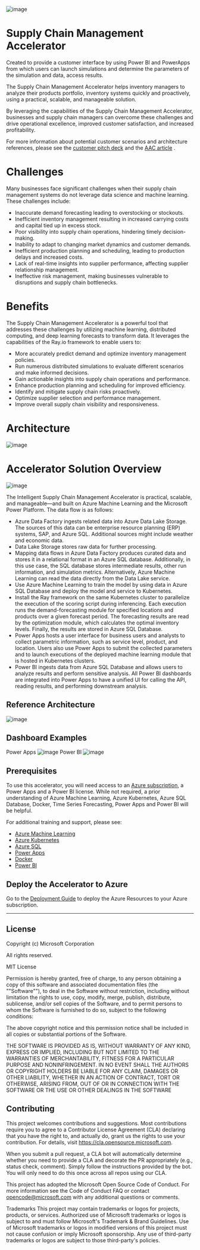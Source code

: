 ![image](https://user-images.githubusercontent.com/21693360/236896617-57b9c503-9ac7-4ecf-9862-cb3728f222c2.png)

# Supply Chain Management Accelerator

Created to provide a customer interface by using Power BI and PowerApps from which users can launch simulations and determine the parameters of the simulation and data, access results. 

The Supply Chain Management Accelerator helps inventory managers to analyze their products portfolio, inventory systems quickly and proactively, using a practical, scalable, and manageable solution.

By leveraging the capabilities of the Supply Chain Management Accelerator, businesses and supply chain managers can overcome these challenges and drive operational excellence, improved customer satisfaction, and increased profitability.

For more information about potential customer scenarios and architecture references, please see the [customer pitch deck](WIP) and the [AAC article](https://learn.microsoft.com/en-us/azure/architecture/example-scenario/analytics/optimize-inventory-forecast-demand) . 

# Challenges

Many businesses face significant challenges when their supply chain management systems do not leverage data science and machine learning. These challenges include:

- Inaccurate demand forecasting leading to overstocking or stockouts.
- Inefficient inventory management resulting in increased carrying costs and capital tied up in excess stock.
- Poor visibility into supply chain operations, hindering timely decision-making.
- Inability to adapt to changing market dynamics and customer demands.
- Inefficient production planning and scheduling, leading to production delays and increased costs.
- Lack of real-time insights into supplier performance, affecting supplier relationship management.
- Ineffective risk management, making businesses vulnerable to disruptions and supply chain bottlenecks.


# Benefits

The Supply Chain Management Accelerator is a powerful tool that addresses these challenges by utilizing machine learning, distributed computing, and deep learning forecasts to transform data. It leverages the capabilities of the Ray.io framework to enable users to:

- More accurately predict demand and optimize inventory management policies.
- Run numerous distributed simulations to evaluate different scenarios and make informed decisions.
- Gain actionable insights into supply chain operations and performance.
- Enhance production planning and scheduling for improved efficiency.
- Identify and mitigate supply chain risks proactively.
- Optimize supplier selection and performance management.
- Improve overall supply chain visibility and responsiveness.

# Architecture

![image](https://github.com/MSUSAzureAccelerators/Intelligent-Supply-Chain-Management/Architecture.png)


# Accelerator Solution Overview

![image](https://github.com/MSUSAzureAccelerators/Intelligent-Supply-Chain-Management/blob/a123b155f0c6123778fd1f8aee800298cebd4254/assets/images/Picture2.png)

The Intelligent Supply Chain Management Accelerator is practical, scalable, and manageable—and built on Azure Machine Learning and the Microsoft Power Platform. The data flow is as follows:

- Azure Data Factory ingests related data into Azure Data Lake Storage. The sources of this data can be enterprise resource planning (ERP) systems, SAP, and Azure SQL. Additional sources might include weather and economic data.
- Data Lake Storage stores raw data for further processing.
- Mapping data flows in Azure Data Factory produces curated data and stores it in a relational format in an Azure SQL database. Additionally, in this use case, the SQL database stores intermediate results, other run information, and simulation metrics. Alternatively, Azure Machine Learning can read the data directly from the Data Lake service.
- Use Azure Machine Learning to train the model by using data in Azure SQL Database and deploy the model and service to Kubernetes.
- Install the Ray framework on the same Kubernetes cluster to parallelize the execution of the scoring script during inferencing. Each execution runs the demand-forecasting module for specified locations and products over a given forecast period. The forecasting results are read by the optimization module, which calculates the optimal inventory levels. Finally, the results are stored in Azure SQL Database.
- Power Apps hosts a user interface for business users and analysts to collect parametric information, such as service level, product, and location. Users also use Power Apps to submit the collected parameters and to launch executions of the deployed machine learning module that is hosted in Kubernetes clusters.
- Power BI ingests data from Azure SQL Database and allows users to analyze results and perform sensitive analysis. All Power BI dashboards are integrated into Power Apps to have a unified UI for calling the API, reading results, and performing downstream analysis.

## Reference Architecture
![image](https://github.com/MSUSAzureAccelerators/Intelligent-Supply-Chain-Management/blob/07eeee94574e0a10045b6c8bb96088338a519bf7/assets/images/Picture1.png)

## Dashboard Examples
Power Apps
![image](https://github.com/MSUSAzureAccelerators/Intelligent-Supply-Chain-Management/blob/07eeee94574e0a10045b6c8bb96088338a519bf7/assets/images/Picture3.png)
Power BI
![image](https://github.com/MSUSAzureAccelerators/Intelligent-Supply-Chain-Management/blob/07eeee94574e0a10045b6c8bb96088338a519bf7/assets/images/Picture4.png)

## Prerequisites
To use this accelerator, you will need access to an [Azure subscription](https://azure.microsoft.com/en-us/free/), a Power Apps and a Power BI license. While not required, a prior understanding of Azure Machine Learning, Azure Kubernetes, Azure SQL Database, Docker, Time Series Forecasting, Power Apps and Power BI will be helpful.

For additional training and support, please see:

- [Azure Machine Learning](https://azure.microsoft.com/en-us/products/machine-learning/#product-overview)
- [Azure Kubernetes](https://azure.microsoft.com/en-us/products/kubernetes-service/)
- [Azure SQL](https://azure.microsoft.com/en-us/products/azure-sql/)
- [Power Apps](https://powerapps.microsoft.com/en-us/)
- [Docker](https://www.docker.com/)
- [Power BI](https://azure.microsoft.com/en-us/products/power-bi/)
 

## Deploy the Accelerator to Azure

Go to the [Deployment Guide](Deploy.md) to deploy the Azure Resources to your Azure subscription.


------

## License
Copyright (c) Microsoft Corporation

All rights reserved.

MIT License

Permission is hereby granted, free of charge, to any person obtaining a copy of this software and associated documentation files (the ""Software""), to deal in the Software without restriction, including without limitation the rights to use, copy, modify, merge, publish, distribute, sublicense, and/or sell copies of the Software, and to permit persons to whom the Software is furnished to do so, subject to the following conditions:

The above copyright notice and this permission notice shall be included in all copies or substantial portions of the Software.

THE SOFTWARE IS PROVIDED AS IS, WITHOUT WARRANTY OF ANY KIND, EXPRESS OR IMPLIED, INCLUDING BUT NOT LIMITED TO THE WARRANTIES OF MERCHANTABILITY, FITNESS FOR A PARTICULAR PURPOSE AND NONINFRINGEMENT. IN NO EVENT SHALL THE AUTHORS OR COPYRIGHT HOLDERS BE LIABLE FOR ANY CLAIM, DAMAGES OR OTHER LIABILITY, WHETHER IN AN ACTION OF CONTRACT, TORT OR OTHERWISE, ARISING FROM, OUT OF OR IN CONNECTION WITH THE SOFTWARE OR THE USE OR OTHER DEALINGS IN THE SOFTWARE

## Contributing
This project welcomes contributions and suggestions. Most contributions require you to agree to a Contributor License Agreement (CLA) declaring that you have the right to, and actually do, grant us the rights to use your contribution. For details, visit https://cla.opensource.microsoft.com.

When you submit a pull request, a CLA bot will automatically determine whether you need to provide a CLA and decorate the PR appropriately (e.g., status check, comment). Simply follow the instructions provided by the bot. You will only need to do this once across all repos using our CLA.

This project has adopted the Microsoft Open Source Code of Conduct. For more information see the Code of Conduct FAQ or contact opencode@microsoft.com with any additional questions or comments.

Trademarks
This project may contain trademarks or logos for projects, products, or services. Authorized use of Microsoft trademarks or logos is subject to and must follow Microsoft's Trademark & Brand Guidelines. Use of Microsoft trademarks or logos in modified versions of this project must not cause confusion or imply Microsoft sponsorship. Any use of third-party trademarks or logos are subject to those third-party's policies.
